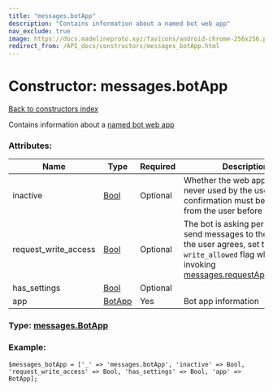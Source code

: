 ```yaml
---
title: "messages.botApp"
description: "Contains information about a named bot web app"
nav_exclude: true
image: https://docs.madelineproto.xyz/favicons/android-chrome-256x256.png
redirect_from: /API_docs/constructors/messages_botApp.html
---
```

# Constructor: messages.botApp  
[Back to constructors index](/API_docs/constructors/index.html)



Contains information about a [named bot web app](https://core.telegram.org/api/bots/webapps#named-bot-web-apps)

### Attributes:

| Name     |    Type       | Required | Description |
|----------|---------------|----------|-------------|
|inactive|[Bool](/API_docs/types/Bool.html) | Optional|Whether the web app was never used by the user, and confirmation must be asked from the user before opening it.|
|request\_write\_access|[Bool](/API_docs/types/Bool.html) | Optional|The bot is asking permission to send messages to the user: if the user agrees, set the `write_allowed` flag when invoking [messages.requestAppWebView](../methods/messages.requestAppWebView.html).|
|has\_settings|[Bool](/API_docs/types/Bool.html) | Optional|
|app|[BotApp](/API_docs/types/BotApp.html) | Yes|Bot app information|



### Type: [messages.BotApp](/API_docs/types/messages.BotApp.html)


### Example:

```
$messages_botApp = ['_' => 'messages.botApp', 'inactive' => Bool, 'request_write_access' => Bool, 'has_settings' => Bool, 'app' => BotApp];
```  

